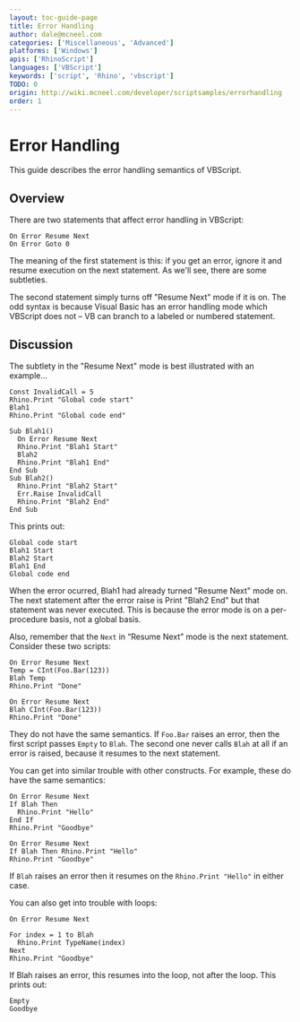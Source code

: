 ```yaml
---
layout: toc-guide-page
title: Error Handling
author: dale@mcneel.com
categories: ['Miscellaneous', 'Advanced']
platforms: ['Windows']
apis: ['RhinoScript']
languages: ['VBScript']
keywords: ['script', 'Rhino', 'vbscript']
TODO: 0
origin: http://wiki.mcneel.com/developer/scriptsamples/errorhandling
order: 1
---
```


# Error Handling

This guide describes the error handling semantics of VBScript.

## Overview

There are two statements that affect error handling in VBScript:

```vbnet
On Error Resume Next
On Error Goto 0
```

The meaning of the first statement is this: if you get an error, ignore it and resume execution on the next statement.  As we'll see, there are some subtleties.

The second statement simply turns off "Resume Next" mode if it is on.  The odd syntax is because Visual Basic has an error handling mode which VBScript does not – VB can branch to a labeled or numbered statement.

## Discussion

The subtlety in the "Resume Next" mode is best illustrated with an example...

```vbnet
Const InvalidCall = 5
Rhino.Print "Global code start"
Blah1
Rhino.Print "Global code end"

Sub Blah1()
  On Error Resume Next
  Rhino.Print "Blah1 Start"
  Blah2
  Rhino.Print "Blah1 End"
End Sub
Sub Blah2()
  Rhino.Print "Blah2 Start"       
  Err.Raise InvalidCall
  Rhino.Print "Blah2 End"
End Sub
```

This prints out:

```vbs
Global code start
Blah1 Start
Blah2 Start
Blah1 End
Global code end
```

When the error ocurred, Blah1 had already turned "Resume Next" mode on.  The next statement after the error raise is Print "Blah2 End" but that statement was never executed. This is because the error mode is on a per-procedure basis, not a global basis.

Also, remember that the `Next` in “Resume Next” mode is the next statement.  Consider these two scripts:

```vbnet
On Error Resume Next
Temp = CInt(Foo.Bar(123))
Blah Temp
Rhino.Print "Done"

On Error Resume Next
Blah CInt(Foo.Bar(123))
Rhino.Print "Done"
```

They do not have the same semantics.  If `Foo.Bar` raises an error, then the first script passes `Empty` to `Blah`.  The second one never calls `Blah` at all if an error is raised, because it resumes to the next statement.

You can get into similar trouble with other constructs.  For example, these do have the same semantics:

```vbnet
On Error Resume Next
If Blah Then
  Rhino.Print "Hello"
End If
Rhino.Print "Goodbye"

On Error Resume Next
If Blah Then Rhino.Print "Hello"
Rhino.Print "Goodbye"
```

If `Blah` raises an error then it resumes on the `Rhino.Print "Hello"` in either case.

You can also get into trouble with loops:

```vbnet
On Error Resume Next

For index = 1 to Blah
  Rhino.Print TypeName(index)
Next
Rhino.Print "Goodbye"
```

If Blah raises an error, this resumes into the loop, not after the loop. This prints out:

```vbs
Empty
Goodbye
```
